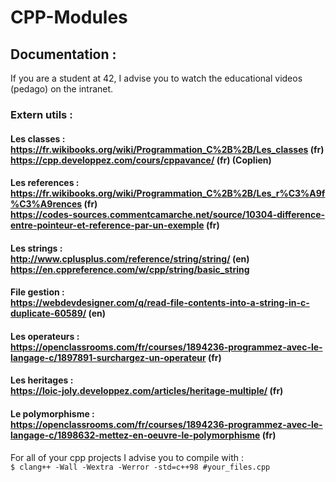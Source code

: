 # CPP-Modules

## Documentation :

If you are a student at 42, I advise you to watch the educational videos (pedago) on the intranet.

###	Extern utils :

#### Les classes : <br/>https://fr.wikibooks.org/wiki/Programmation_C%2B%2B/Les_classes  (fr) <br/>https://cpp.developpez.com/cours/cppavance/ (fr) (Coplien)

#### Les references :<br/>https://fr.wikibooks.org/wiki/Programmation_C%2B%2B/Les_r%C3%A9f%C3%A9rences  (fr) <br/>https://codes-sources.commentcamarche.net/source/10304-difference-entre-pointeur-et-reference-par-un-exemple (fr) <br/>

#### Les strings : <br/>http://www.cplusplus.com/reference/string/string/  (en) <br/>https://en.cppreference.com/w/cpp/string/basic_string <br/>


#### File gestion : <br/>https://webdevdesigner.com/q/read-file-contents-into-a-string-in-c-duplicate-60589/ (en) <br/>


#### Les operateurs :  <br/>https://openclassrooms.com/fr/courses/1894236-programmez-avec-le-langage-c/1897891-surchargez-un-operateur (fr) <br/>

#### Les heritages : <br/>https://loic-joly.developpez.com/articles/heritage-multiple/ (fr) <br/>

#### Le polymorphisme : <br/>https://openclassrooms.com/fr/courses/1894236-programmez-avec-le-langage-c/1898632-mettez-en-oeuvre-le-polymorphisme (fr) <br/>

For all of your cpp projects I advise you to compile with : <br/>
<code>$ clang++ -Wall -Wextra -Werror -std=c++98 #your_files.cpp </code> <br/>
